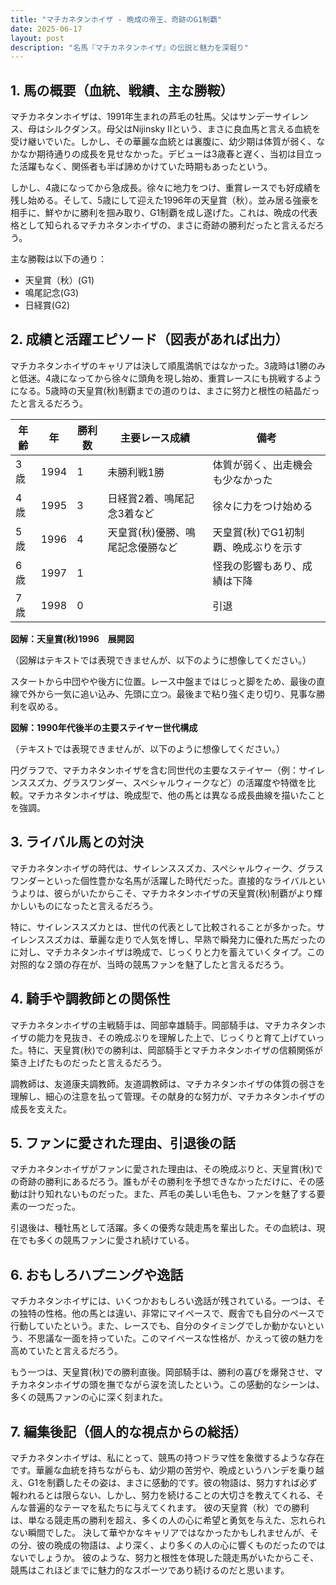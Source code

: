```yaml
---
title: "マチカネタンホイザ - 晩成の帝王、奇跡のG1制覇"
date: 2025-06-17
layout: post
description: "名馬『マチカネタンホイザ』の伝説と魅力を深堀り"
---
```


## 1. 馬の概要（血統、戦績、主な勝鞍）

マチカネタンホイザは、1991年生まれの芦毛の牡馬。父はサンデーサイレンス、母はシルクダンス。母父はNijinsky IIという、まさに良血馬と言える血統を受け継いでいた。しかし、その華麗な血統とは裏腹に、幼少期は体質が弱く、なかなか期待通りの成長を見せなかった。デビューは3歳春と遅く、当初は目立った活躍もなく、関係者も半ば諦めかけていた時期もあったという。

しかし、4歳になってから急成長。徐々に地力をつけ、重賞レースでも好成績を残し始める。そして、5歳にして迎えた1996年の天皇賞（秋）。並み居る強豪を相手に、鮮やかに勝利を掴み取り、G1制覇を成し遂げた。これは、晩成の代表格として知られるマチカネタンホイザの、まさに奇跡の勝利だったと言えるだろう。

主な勝鞍は以下の通り：

* 天皇賞（秋）(G1)
* 鳴尾記念(G3)
* 日経賞(G2)


## 2. 成績と活躍エピソード（図表があれば出力）

マチカネタンホイザのキャリアは決して順風満帆ではなかった。3歳時は1勝のみと低迷。4歳になってから徐々に頭角を現し始め、重賞レースにも挑戦するようになる。5歳時の天皇賞(秋)制覇までの道のりは、まさに努力と根性の結晶だったと言えるだろう。

| 年齢 | 年 | 勝利数 | 主要レース成績 | 備考 |
|---|---|---|---|---|
| 3歳 | 1994 | 1 | 未勝利戦1勝 | 体質が弱く、出走機会も少なかった |
| 4歳 | 1995 | 3 | 日経賞2着、鳴尾記念3着など | 徐々に力をつけ始める |
| 5歳 | 1996 | 4 | 天皇賞(秋)優勝、鳴尾記念優勝など | 天皇賞(秋)でG1初制覇、晩成ぶりを示す |
| 6歳 | 1997 | 1 |  | 怪我の影響もあり、成績は下降 |
| 7歳 | 1998 | 0 |  | 引退 |


**図解：天皇賞(秋)1996　展開図**

（図解はテキストでは表現できませんが、以下のように想像してください。）

スタートから中団やや後方に位置。レース中盤まではじっと脚をため、最後の直線で外から一気に追い込み、先頭に立つ。最後まで粘り強く走り切り、見事な勝利を収める。


**図解：1990年代後半の主要ステイヤー世代構成**

（テキストでは表現できませんが、以下のように想像してください。）

円グラフで、マチカネタンホイザを含む同世代の主要なステイヤー（例：サイレンススズカ、グラスワンダー、スペシャルウィークなど）の活躍度や特徴を比較。マチカネタンホイザは、晩成型で、他の馬とは異なる成長曲線を描いたことを強調。


## 3. ライバル馬との対決

マチカネタンホイザの時代は、サイレンススズカ、スペシャルウィーク、グラスワンダーといった個性豊かな名馬が活躍した時代だった。直接的なライバルというよりは、彼らがいたからこそ、マチカネタンホイザの天皇賞(秋)制覇がより輝かしいものになったと言えるだろう。

特に、サイレンススズカとは、世代の代表として比較されることが多かった。サイレンススズカは、華麗な走りで人気を博し、早熟で瞬発力に優れた馬だったのに対し、マチカネタンホイザは晩成で、じっくりと力を蓄えていくタイプ。この対照的な２頭の存在が、当時の競馬ファンを魅了したと言えるだろう。


## 4. 騎手や調教師との関係性

マチカネタンホイザの主戦騎手は、岡部幸雄騎手。岡部騎手は、マチカネタンホイザの能力を見抜き、その晩成ぶりを理解した上で、じっくりと育て上げていった。特に、天皇賞(秋)での勝利は、岡部騎手とマチカネタンホイザの信頼関係が築き上げたものだったと言えるだろう。

調教師は、友道康夫調教師。友道調教師は、マチカネタンホイザの体質の弱さを理解し、細心の注意を払って管理。その献身的な努力が、マチカネタンホイザの成長を支えた。


## 5. ファンに愛された理由、引退後の話

マチカネタンホイザがファンに愛された理由は、その晩成ぶりと、天皇賞(秋)での奇跡の勝利にあるだろう。誰もがその勝利を予想できなかっただけに、その感動は計り知れないものだった。また、芦毛の美しい毛色も、ファンを魅了する要素の一つだった。

引退後は、種牡馬として活躍。多くの優秀な競走馬を輩出した。その血統は、現在でも多くの競馬ファンに愛され続けている。


## 6. おもしろハプニングや逸話

マチカネタンホイザには、いくつかおもしろい逸話が残されている。一つは、その独特の性格。他の馬とは違い、非常にマイペースで、厩舎でも自分のペースで行動していたという。また、レースでも、自分のタイミングでしか動かないという、不思議な一面を持っていた。このマイペースな性格が、かえって彼の魅力を高めていたと言えるだろう。

もう一つは、天皇賞(秋)での勝利直後。岡部騎手は、勝利の喜びを爆発させ、マチカネタンホイザの頭を撫でながら涙を流したという。この感動的なシーンは、多くの競馬ファンの心に深く刻まれた。


## 7. 編集後記（個人的な視点からの総括）

マチカネタンホイザは、私にとって、競馬の持つドラマ性を象徴するような存在です。華麗な血統を持ちながらも、幼少期の苦労や、晩成というハンデを乗り越え、G1を制覇したその姿は、まさに感動的です。彼の物語は、努力すれば必ず報われるとは限らない、しかし、努力を続けることの大切さを教えてくれる、そんな普遍的なテーマを私たちに与えてくれます。  彼の天皇賞（秋）での勝利は、単なる競走馬の勝利を超え、多くの人の心に希望と勇気を与えた、忘れられない瞬間でした。  決して華やかなキャリアではなかったかもしれませんが、その分、彼の晩成の物語は、より深く、より多くの人の心に響くものだったのではないでしょうか。  彼のような、努力と根性を体現した競走馬がいたからこそ、競馬はこれほどまでに魅力的なスポーツであり続けるのだと思います。
